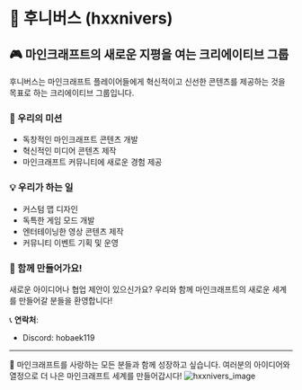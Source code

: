 # 🌟 후니버스 (hxxnivers)

## 🎮 마인크래프트의 새로운 지평을 여는 크리에이티브 그룹

후니버스는 마인크래프트 플레이어들에게 혁신적이고 신선한 콘텐츠를 제공하는 것을 목표로 하는 크리에이티브 그룹입니다.

### 🚀 우리의 미션

- 독창적인 마인크래프트 콘텐츠 개발
- 혁신적인 미디어 콘텐츠 제작
- 마인크래프트 커뮤니티에 새로운 경험 제공

### 💡 우리가 하는 일

- 커스텀 맵 디자인
- 독특한 게임 모드 개발
- 엔터테이닝한 영상 콘텐츠 제작
- 커뮤니티 이벤트 기획 및 운영

### 🤝 함께 만들어가요!

새로운 아이디어나 협업 제안이 있으신가요? 우리와 함께 마인크래프트의 새로운 세계를 만들어갈 분들을 환영합니다!

📞 **연락처**: 
- Discord: hobaek119

---

💖 마인크래프트를 사랑하는 모든 분들과 함께 성장하고 싶습니다. 여러분의 아이디어와 열정으로 더 나은 마인크래프트 세계를 만들어갑시다!
![hxxnivers_image](https://github.com/user-attachments/assets/114e24e1-b50b-4e93-893f-975f1c4a787a)
